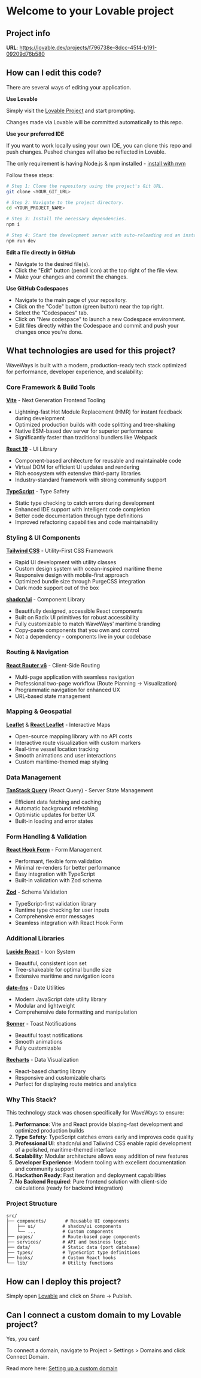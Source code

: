 # Welcome to your Lovable project

## Project info

**URL**: https://lovable.dev/projects/f796738e-8dcc-45f4-b191-09209d76b580

## How can I edit this code?

There are several ways of editing your application.

**Use Lovable**

Simply visit the [Lovable Project](https://lovable.dev/projects/f796738e-8dcc-45f4-b191-09209d76b580) and start prompting.

Changes made via Lovable will be committed automatically to this repo.

**Use your preferred IDE**

If you want to work locally using your own IDE, you can clone this repo and push changes. Pushed changes will also be reflected in Lovable.

The only requirement is having Node.js & npm installed - [install with nvm](https://github.com/nvm-sh/nvm#installing-and-updating)

Follow these steps:

```sh
# Step 1: Clone the repository using the project's Git URL.
git clone <YOUR_GIT_URL>

# Step 2: Navigate to the project directory.
cd <YOUR_PROJECT_NAME>

# Step 3: Install the necessary dependencies.
npm i

# Step 4: Start the development server with auto-reloading and an instant preview.
npm run dev
```

**Edit a file directly in GitHub**

- Navigate to the desired file(s).
- Click the "Edit" button (pencil icon) at the top right of the file view.
- Make your changes and commit the changes.

**Use GitHub Codespaces**

- Navigate to the main page of your repository.
- Click on the "Code" button (green button) near the top right.
- Select the "Codespaces" tab.
- Click on "New codespace" to launch a new Codespace environment.
- Edit files directly within the Codespace and commit and push your changes once you're done.

## What technologies are used for this project?

WaveWays is built with a modern, production-ready tech stack optimized for performance, developer experience, and scalability:

### Core Framework & Build Tools

**[Vite](https://vitejs.dev/)** - Next Generation Frontend Tooling
- Lightning-fast Hot Module Replacement (HMR) for instant feedback during development
- Optimized production builds with code splitting and tree-shaking
- Native ESM-based dev server for superior performance
- Significantly faster than traditional bundlers like Webpack

**[React 19](https://react.dev/)** - UI Library
- Component-based architecture for reusable and maintainable code
- Virtual DOM for efficient UI updates and rendering
- Rich ecosystem with extensive third-party libraries
- Industry-standard framework with strong community support

**[TypeScript](https://www.typescriptlang.org/)** - Type Safety
- Static type checking to catch errors during development
- Enhanced IDE support with intelligent code completion
- Better code documentation through type definitions
- Improved refactoring capabilities and code maintainability

### Styling & UI Components

**[Tailwind CSS](https://tailwindcss.com/)** - Utility-First CSS Framework
- Rapid UI development with utility classes
- Custom design system with ocean-inspired maritime theme
- Responsive design with mobile-first approach
- Optimized bundle size through PurgeCSS integration
- Dark mode support out of the box

**[shadcn/ui](https://ui.shadcn.com/)** - Component Library
- Beautifully designed, accessible React components
- Built on Radix UI primitives for robust accessibility
- Fully customizable to match WaveWays' maritime branding
- Copy-paste components that you own and control
- Not a dependency - components live in your codebase

### Routing & Navigation

**[React Router v6](https://reactrouter.com/)** - Client-Side Routing
- Multi-page application with seamless navigation
- Professional two-page workflow (Route Planning → Visualization)
- Programmatic navigation for enhanced UX
- URL-based state management

### Mapping & Geospatial

**[Leaflet](https://leafletjs.com/)** & **[React Leaflet](https://react-leaflet.js.org/)** - Interactive Maps
- Open-source mapping library with no API costs
- Interactive route visualization with custom markers
- Real-time vessel location tracking
- Smooth animations and user interactions
- Custom maritime-themed map styling

### Data Management

**[TanStack Query](https://tanstack.com/query/)** (React Query) - Server State Management
- Efficient data fetching and caching
- Automatic background refetching
- Optimistic updates for better UX
- Built-in loading and error states

### Form Handling & Validation

**[React Hook Form](https://react-hook-form.com/)** - Form Management
- Performant, flexible form validation
- Minimal re-renders for better performance
- Easy integration with TypeScript
- Built-in validation with Zod schema

**[Zod](https://zod.dev/)** - Schema Validation
- TypeScript-first validation library
- Runtime type checking for user inputs
- Comprehensive error messages
- Seamless integration with React Hook Form

### Additional Libraries

**[Lucide React](https://lucide.dev/)** - Icon System
- Beautiful, consistent icon set
- Tree-shakeable for optimal bundle size
- Extensive maritime and navigation icons

**[date-fns](https://date-fns.org/)** - Date Utilities
- Modern JavaScript date utility library
- Modular and lightweight
- Comprehensive date formatting and manipulation

**[Sonner](https://sonner.emilkowal.ski/)** - Toast Notifications
- Beautiful toast notifications
- Smooth animations
- Fully customizable

**[Recharts](https://recharts.org/)** - Data Visualization
- React-based charting library
- Responsive and customizable charts
- Perfect for displaying route metrics and analytics

### Why This Stack?

This technology stack was chosen specifically for WaveWays to ensure:

1. **Performance**: Vite and React provide blazing-fast development and optimized production builds
2. **Type Safety**: TypeScript catches errors early and improves code quality
3. **Professional UI**: shadcn/ui and Tailwind CSS enable rapid development of a polished, maritime-themed interface
4. **Scalability**: Modular architecture allows easy addition of new features
5. **Developer Experience**: Modern tooling with excellent documentation and community support
6. **Hackathon Ready**: Fast iteration and deployment capabilities
7. **No Backend Required**: Pure frontend solution with client-side calculations (ready for backend integration)

### Project Structure

```
src/
├── components/       # Reusable UI components
│   ├── ui/          # shadcn/ui components
│   └── ...          # Custom components
├── pages/           # Route-based page components
├── services/        # API and business logic
├── data/            # Static data (port database)
├── types/           # TypeScript type definitions
├── hooks/           # Custom React hooks
└── lib/             # Utility functions
```

## How can I deploy this project?

Simply open [Lovable](https://lovable.dev/projects/f796738e-8dcc-45f4-b191-09209d76b580) and click on Share -> Publish.

## Can I connect a custom domain to my Lovable project?

Yes, you can!

To connect a domain, navigate to Project > Settings > Domains and click Connect Domain.

Read more here: [Setting up a custom domain](https://docs.lovable.dev/features/custom-domain#custom-domain)

